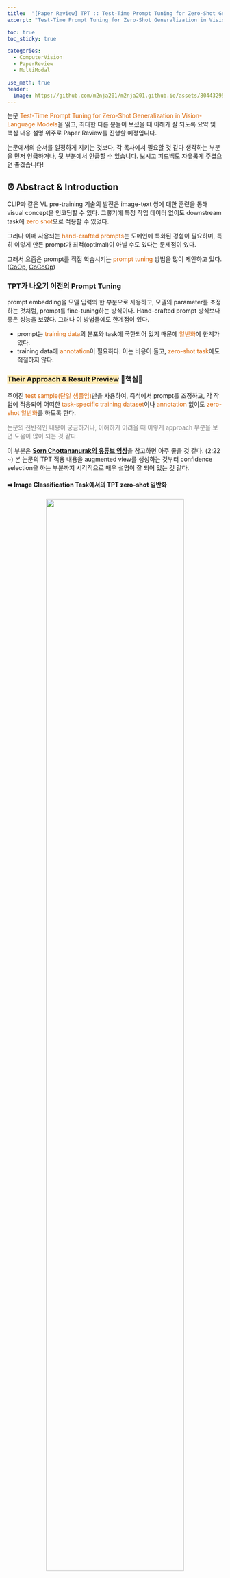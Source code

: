 ```yaml
---
title:  "[Paper Review] TPT :: Test-Time Prompt Tuning for Zero-Shot Generalization in Vision-Language Models"
excerpt: "Test-Time Prompt Tuning for Zero-Shot Generalization in Vision-Language Modelss (TPT) 논문 리뷰"

toc: true
toc_sticky: true

categories:
  - ComputerVision 
  - PaperReview
  - MultiModal

use_math: true
header:
  image: https://github.com/m2nja201/m2nja201.github.io/assets/80443295/8df3109e-3000-41dc-9ed1-26332273ef5d
---
```


논문 <font style="color:hsl(27, 100%, 43%)">Test-Time Prompt Tuning for Zero-Shot Generalization in Vision-Language Models</font>을 읽고, 
최대한 다른 분들이 보셨을 때 이해가 잘 되도록 요약 및 핵심 내용 설명 위주로 Paper Review를 진행할 예정입니다.

논문에서의 순서를 일정하게 지키는 것보다, 각 목차에서 필요할 것 같다 생각하는 부분을 먼저 언급하거나, 뒷 부분에서 언급할 수 있습니다. 보시고 피드백도 자유롭게 주셨으면 좋겠습니다!

## ⏰ Abstract & Introduction

CLIP과 같은 VL pre-training 기술의 발전은 image-text 쌍에 대한 훈련을 통해 visual concept을 인코딩할 수 있다. 그렇기에 특정 작업 데이터 없이도 downstream task에 <font style="color:hsl(27, 100%, 43%)">zero shot</font>으로 적용할 수 있었다.

그러나 이때 사용되는 <font style="color:hsl(27, 100%, 43%)">hand-crafted prompts</font>는 도메인에 특화된 경험이 필요하며, 특히 이렇게 만든 prompt가 최적(optimal)이 아닐 수도 있다는 문제점이 있다.

그래서 요즘은 prompt를 직접 학습시키는 <font style="color:hsl(27, 100%, 43%)">prompt tuning</font> 방법을 많이 제안하고 있다. ([CoOp](https://m2nja201.github.io/computervision/paperreview/multimodal/CoOp/), [CoCoOp](https://m2nja201.github.io/computervision/paperreview/multimodal/CoCoOp/))


### TPT가 나오기 이전의 Prompt Tuning
prompt embedding을 모델 입력의 한 부분으로 사용하고, 모델의 parameter를 조정하는 것처럼, prompt를 fine-tuning하는 방식이다. Hand-crafted prompt 방식보다 좋은 성능을 보였다. 그러나 이 방법들에도 한계점이 있다.

- prompt는 <font style="color:hsl(27, 100%, 43%)">training data</font>의 분포와 task에 국한되어 있기 때문에 <font style="color:hsl(27, 100%, 43%)">일반화</font>에 한계가 있다.
- training data에 <font style="color:hsl(27, 100%, 43%)">annotation</font>이 필요하다. 이는 비용이 들고, <font style="color:hsl(27, 100%, 43%)">zero-shot task</font>에도 적절하지 않다.


### <font style="background: #ffebb3">Their Approach & Result Preview</font> 🌟핵심🌟
주어진 <font style="color:hsl(27, 100%, 43%)">test sample(단일 샘플임)</font>만을 사용하여, 즉석에서 prompt를 조정하고, 각 작업에 적응되어 어떠한 <font style="color:hsl(27, 100%, 43%)">task-specific training dataset</font>이나 <font style="color:hsl(27, 100%, 43%)">annotation</font> 없이도 <font style="color:hsl(27, 100%, 43%)">zero-shot 일반화</font>를 하도록 한다. 

<font style="color:gray"> 논문의 전반적인 내용이 궁금하거나, 이해하기 어려울 때 이렇게 approach 부분을 보면 도움이 많이 되는 것 같다. </font>

이 부분은 [**Sorn Chottananurak의 유튜브 영상**](https://youtu.be/Y6D3EzCAH-o?si=mQnfPwtdl3z-8MuX&t=142)을 참고하면 아주 좋을 것 같다. (2:22 ~) 본 논문의 TPT 적용 내용을 augmented view를 생성하는 것부터 confidence selection을 하는 부분까지 시각적으로 매우 설명이 잘 되어 있는 것 같다.

#### ➡️ Image Classification Task에서의 TPT zero-shot 일반화

<center><img src="https://github.com/azshue/TPT/assets/80443295/c04f5037-23c9-4b02-82aa-498ce34b1002" width="80%"></center>

핵심은 **confidence selection**이다. 단일 샘플에 대해 여러 <font style="color:hsl(27, 100%, 43%)">무작위 증강 뷰(random augmented view)</font>를 생성하고, 다양한 증강 뷰에 걸쳐 <font style="color:hsl(27, 100%, 43%)">일관된 예측</font>을 할 수 있도록 text prompt를 최적화한다. 이때 증강 뷰 중 <font style="color:hsl(27, 100%, 43%)">high prediction entropy</font>인 view들을 지워 confidence selection을 진행한다.

> <strong><font style="color:hsl(27, 100%, 43%)">high prediction entropy</font></strong> : entropy는 불명확함을 나타내는 단어로, **high prediction entropy**는 말그대로 '높은 불명확성 예측', 즉 **low confidence**를 의미한다. low confidence인 view는 image의 중요한 정보가 부족하기 때문에 entropy를 증가시킨다. 즉 이들을 제거하여 예측 확률을 높이는 것이다.

본 Task는 **[1] Natural Distribution Shift**와 **[2] Cross Dataset Generalization**에 대해 실험된다.

1. Natural Distribution Shift (데이터 분포 변화 상황)
- zero-shot을 사용했을 때 최대 3.6%, few-shot을 사용했을 때 최대 6.9%까지 성능이 향상되었다.
- 추가적인 data와 annotation 없이 SOTA를 달성하였다.
2. Unseen Class에서의 Cross Dataset Generalization (데이터 교차 일반화)
  - 역시 추가적인 data와 annotation 없이 SOTA를 달성하였다.

#### ➡️ Context-dependent Visual Reasoning Task에서의 TPT
**test sample** : support image 두 세트와 평가를 위한 query image로 이루어져 있다. 

<center><img src="https://github.com/azshue/TPT/assets/80443295/fee17897-0778-40e2-a3c8-e1c3de5b573d" width="60%"></center>

두 세트의 support image는 HOI 개념의 존재(presence)와 부재(absence)를 의미하는 것이다. 이때 support image는 추가적인 데이터로 간주되지 않는다. (training data가 아니기 때문이다.)

> <strong><font style="color:hsl(27, 100%, 43%)">HOI(Human-Object Interaction)</font></strong> : 사람과 물체 사이의 상호작용을 의미한다. 에시로 '자전거 타기'가 있다. **존재**의 경우, 사람이 자전거를 타고 있어 인간과 객체(자전거)의 상호작용이 보이는 사진이다. **부재**의 경우, 자전거만 있는 사진이나 사람이 자전거 옆에 서 있지만 타지 않는 모습을 예시로 들 수 있다.

<center><img src="https://github.com/azshue/TPT/assets/80443295/91531de4-4218-4eaa-b5e8-a67c53c8e618" width="70%"></center>

이러한 query image를 더 잘 분류하는 데에 <font style="color:hsl(27, 100%, 43%)">TPT</font>가 사용된다. 
- SOTA보다 4.1% 능가하는 성능을 보였다.
- 역시 추가적인 data와 annotation을 사용하지 않았다.


### Contributions
1. 어떠한 <font style="color:hsl(27, 100%, 43%)">training data와 annotation</font>를 사용하지 않고, prompt를 최적화하는 <font style="color:hsl(27, 100%, 43%)">TPT</font>를 제안하였다. 이는 <font style="color:hsl(27, 100%, 43%)">zero-shot 방식</font>으로 단일 test sample에 prompt tuning을 수행하는 최초의 연구이다.
2. TPT 방식으로 <font style="color:hsl(27, 100%, 43%)">confidence selection</font> 방식을 채택하였다. low-confidence의 예측을 유발하는 증강 뷰를 필터링 하여 '엔트로피 최소화'를 향상시켰다.
3. natural distribution shift, cross-dataset generalization, context-dependent visual reasoning 같은 경우에서 광범위한 실험을 진행했고, 기존의 zero-shot CLIP의 성능을 뛰어 넘었다.

<br>

## ⏰ Related Works
### Prompt Tuning의 기존 연구들
- CoOp : training data에서 prompt를 tuning하면서, downstream task에 대해 좋은 성능을 보였다.
- CoCoOp : CoOp의 문제점이었던 ``out-of-distribution data``에 대해 일반화 성능이 부족한 점을 보완하였다. 모델 input에 따라 조건화하여 문제를 해결하였다.

그러나 이들은 모두 <font style="color:hsl(27, 100%, 43%)">training data와 annotation</font>의 접근을 요구하여, <font style="color:hsl(27, 100%, 43%)">zero-shot</font> 지식 전달을 제한한다.

### Generalization under data distribution shifts
신뢰할 수 있는 ML 모델들은 real-world의 데이터 분포 변화에서도 잘 수행되어야 한다. Pre-trained VL model의 경우, zero-shot 방식에서 다양한 데이터 분포 변화가 있는 downstream task에 잘 일반화된다. TPT는 이에 대해 다음과 같이 작용한다.
- TPT는 downstream task 또는 target dataset에 맞게 적용시킨다는 개념보다, <font style="color:hsl(27, 100%, 43%)">CLIP 기본 모델</font> 자체를 더 좋게 향상시키는 것이 목표이다.
- 네트워크의 출력이 작은 변동(augmentation)에도 불변하도록 만든다. (<font style="color:hsl(27, 100%, 43%)">Consistency regularization based methods</font>)

### Test-time Optimization
말그대로 test time에 대한 최적화를 계산한다. TENT와 같이 배치별 예측 확률 분포의 entropy를 최소화하면서 <font style="color:hsl(27, 100%, 43%)">특정 훈련 과정에 의존하지 않고</font> 다양한 모델에 적용할 수 있다. 그러나 이의 문제점은 **한 개 이상**의 test sample이 필요하다는 것이다.

또 다른 challenge는 올바른 <font style="color:hsl(27, 100%, 43%)">parameter group</font>을 선택해야 한다는 것이다. **BN Layer**는 이미지 데이터에서 **도메인 차이**를 잡지만, 이를 통해 모델에 국한되어 좋지 않은 방안이 된다.

그러나 TPT는 이를 모두 해결한다.
- 모델을 그대로 유지(freeze)하면서, text prompt를 최적화한다. 즉, 사전 훈련된 feature를 왜곡하지 않고, pre-trained의 <font style="color:hsl(27, 100%, 43%)">zero-shot generalization</font> 능력을 보존한다.
- confidence selection 방식을 선택하여 <font style="color:hsl(27, 100%, 43%)">단일 sample</font>에 대한 해결을 하였다.

<br>

## ⏰ TPT: Test-Time Prompt Tuning
### 기존의 Prompt Tuning (using downstream training data)
**fine tuning의 문제점** : <font style="color:hsl(27, 100%, 43%)">domain-specific behaviors</font>(도메인에 특호되어 있는) 결과를 초래하고, <font style="color:hsl(27, 100%, 43%)">generalization</font> 성능을 더 잃게 하여 견고성도 떨어진다.

그러나 <font style="color:hsl(27, 100%, 43%)">prompt</font>를 사용하면, 모델의 외부에서 작용하기 때문에 pre-trained feature를 왜곡하지 않아 성능을 유지할 수 있게 한다.

<center><img src="https://github.com/azshue/TPT/assets/80443295/10479558-9b43-4c65-ac5b-865e3640b48c" width="45%">
</center>
<br>
<center>$D_{train}$ : annotation이 있는 training data</center>

### TPT의 Formula
위의 연산과 다르게, 어떠한 <font style="color:hsl(27, 100%, 43%)">annotation과 training data를 사용하지 않</font>고, prompt를 최적화하는 것을 볼 수 있다.
<center><img src="https://github.com/azshue/TPT/assets/80443295/d98bef25-3cde-40f9-bc38-ea25f1570521" width="30%"></center>

### TPT for image classification
- **Loss** : 비지도 학습 손실 사용 (label이 없기 때문)
- 다양한 <font style="color:hsl(27, 100%, 43%)">증강 뷰</font>에 걸쳐 모델의 <font style="color:hsl(27, 100%, 43%)">예측 일관성</font>을 증진
- **방법**
 1. 무작위 augmentation 집합 A를 활용하여 <font style="color:hsl(27, 100%, 43%)">무작위 증강 뷰</font> 생성
 2. entropy(불명확성)을 <font style="color:hsl(27, 100%, 43%)">최소화</font> ⇒ <font style="color:hsl(27, 100%, 43%)">confidence selection</font>
    > high-entropy(low confidence) prediction을 생성하는 view들은 중요한 정보들이 부족하기 때문에 걸러내야 한다. 이때 **prediction entropy < τ**인 sample에 대해 살려둔다.
    <center><img src="https://github.com/azshue/TPT/assets/80443295/1f83fa24-5dce-4989-8bdd-f5e285b3b758" width="70%"></center>

- 엔트로피를 기준으로 **신뢰도가 높은** sample을 선택하는 방법: <font style="color:hsl(27, 100%, 43%)">cutoff percentile ρ</font>를 사용한다. 이는 정렬 후 상위 ρ만큼의 샘플들을 사용하는 것이다.
<center><img src="https://github.com/azshue/TPT/assets/80443295/e988709c-fc72-4b5f-834c-104d63f85a48" width="50%"></center>

### TPT for context-dependent visual reasoning
binary label로 결과가 도출되고, 수동적으로 label을 직접 붙여줬어야 하지만 TPT는 <font style="color:hsl(27, 100%, 43%)">최적의 label token</font> **``cls``**를 직접 학습할 수 있다. 아래는 M개의 support image가 있을 때 context-dependent reasoning의 prompt p이다.

<center><img src="https://github.com/azshue/TPT/assets/80443295/9f57c33a-62c0-4517-a082-93599e98520c" width="45%"></center>

방법과 구조는 다음과 같다.

- positive에 ``1``, negative에 ``0`` label을 부여한다.
- binary label token ``cls={cls1, cls2}``와 prompt p를 **동시에** 조정한다.
- 각 이미지마다 CLIP의 text input으로 ``T={T1, T2 | Ti={p, cls_i}}``를 조립하여 사용한다.

<br>

## ⏰ Experiment
### [1] Robustness to Natural Distribution Shifts
- **Dataset** : 분포 외 데이터(OOD - out of distribution)로 간주되었던 ImageNet 변형체 사용
<center><img src="https://github.com/azshue/TPT/assets/80443295/ffbd910d-0438-428c-bd8e-20d5bd4eee12" width="70%"></center>
- prompt ensemble과 기존의 few-shot prompt tuning(CoOp, CoCoOp)들의 성능을 능가하는 것을 확인할 수 있다. <font style="color:green">초록색</font>
- CoOp과 CoCoOp에 TPT를 적용한 것이 더 높은 성능을 보여주었다. <font style="color:rgb(255, 204, 000)">노란색</font>

> ❓ <strong><font style="color:hsl(27, 100%, 43%)">CoCoOp + TPT보다 CoOp + TPT의 성능이 더 좋은 이유에 대한 생각</font></strong> : CoCoOp은 CoOp의 일반화 능력 부족을 보완하기 위해 고안된 것으로, 일반 class에 대한 성능을 분석해보면 CoOp > CoCoOp인 것을 볼 수 있다.
이때, TPT가 CoOp의 일반화 성능을 높여주기 때문에, CoCoOp보다 높았던 기본 class에서의 CoOp 성능을 유지할 수 있기 때문이라고 생각한다.
> 🗣️ 선배 분께서 공유해주신 의견
: 실험적으로 16개의 샘플만 뽑아서 활용하기 때문에, 정확하게 분석하기는 어려운 것 같다. 뽑힌 샘플의 이미지가 얼마나 유사했는지에 따라 이미지 기반으로 prompt를 뽑아내는 CoOpOp의 경우 성능 등락이 많이 변할 것 같다.

### [2] Cross-Datasets Generalization
#### ➡️ 실험 1. source는 ImageNet, target은 fine-grained dataset
<center><img src="https://github.com/m2nja201/m2nja201.github.io/assets/80443295/c8e428af-3a62-4b60-9460-ef8ebb4ad74b" width="70%"></center>
- TPT는 zero-shot 방식이기 때문에 ImageNet을 학습하지 않는다.
- 그런데도 ImageNet으로 학습한 <font style="color:hsl(27, 100%, 43%)">CoCoOp</font>과 비슷한 성능을 내었다.


#### ➡️ 실험 2[more challenging]. source는 specialized fine-grained dataset, target도 fine-grained dataset
source와 target의 중복이 없다. 다음은 baseline CLIP에 대해 얼마나 개선이 되었는지를 표시한 그래프이다.
<center><img src="https://github.com/m2nja201/m2nja201.github.io/assets/80443295/a05a9967-4765-4794-8e79-6fc6604515fa" width="70%"></center>
- TPT를 제외하고는 <font style="color:hsl(27, 100%, 43%)">CoOp과 CoCoOp 모두 성능이 오히려 감소</font>한 것을 확인할 수 있다. (Cross-Dataset에서)
- 즉, TPT의 <font style="color:hsl(27, 100%, 43%)">Cross-Dataset에 대한 일반화 능력</font>이 뛰어난 것을 볼 수 있다. (양수)

### [3] Context-dependent visual reasoning on Bongard-HOI
**비교를 위한 세가지 방법**
1. **CNN-baseline** : Bongard-HOI training data로 훈련된 단순한 분류기
  - 전체 sample들을 이진 output과 매핑하여 query image가 적합한 concept을 포함하고 있는지 확인
2. **Meta-baseline** : Bongard-HOI의 샘플들을 few-shot task로 간주하고, meta 목표와 함께 훈련 데이터로 훈련 시켜, 새로운 task에 빠르게 모델이 적응할 수 있도록
3. **HOITrans** : 이전 최고 방법
    - 다양한 HOI 검출 벤치마크에서 최신 정확도를 달성하는 트랜스포머 기반 HOI 검출 모델
    - 쿼리 이미지의 검출된 HOI를 **support image와 비교함**으로써 Bongard-HOI를 해결

<center><img src="https://github.com/m2nja201/m2nja201.github.io/assets/80443295/939f4c84-5139-465b-8c72-763ec060ced7" width="70%"></center>

TPT의 성능이 기존 가장 성능을 좋게 보였던 <font style="color:hsl(27, 100%, 43%)">HOITrans</font>보다 평균 4.13% 증가한 것을 볼 수 있다. 특히 <font style="color:hsl(27, 100%, 43%)">unseen act / unseen obj</font>에서도 65.48%의 성능을 보이는 것이 <font style="color:hsl(27, 100%, 43%)">일반화</font> 능력이 뛰어난 것을 확인할 수 있다.

<br>

## ⏰ Ablation Study
### [1] Test-time Optimization
<center><img src="https://github.com/m2nja201/m2nja201.github.io/assets/80443295/5c862fb1-1623-43dd-b5e9-c713cf1ecbcf" width="40%"></center>
parameter group을 대상으로 test-time optimization 연구를 진행한 결과, <font style="color:hsl(27, 100%, 43%)">Prompt를 최적화 하는 것</font>이 가장 높은 성능 향상을 가져오는 것을 볼 수 있다.

> ❓ 반면, Visaul Encoder 최적화가 가장 낮은 성능을 보였는데, 이는 pre-trained feature가 왜곡되기 때문이라고 생각한다.
> 🗣️ 선배 분께서 공유해주신 의견
: text의 경우는 test-time시에 N개로 고정되어있어 variation이 크지 않지만, 이미지의 경우 샘플하나하나가 모두 달라 variation이 text에 비하여 매우 크기 때문에 학습이 어려운 경우라고 생각

### [2] Confidence Selection의 효과
- <strong><font style="color:hsl(27, 100%, 43%)">Confidence selection의 사용 여부</font>에 따라 성능을 확인</strong>
  <center><img src="https://github.com/m2nja201/m2nja201.github.io/assets/80443295/95a92a3f-10a1-47ee-99c5-26036d79d59d" width="70%"></center>

- <strong>Cutoff <font style="color:hsl(27, 100%, 43%)">ρ-percentile</font>에 따라 성능을 확인</strong>
  <center><img src="https://github.com/m2nja201/m2nja201.github.io/assets/80443295/6f8c9641-1a98-45f1-aa83-0c65ae944e74" width="40%"></center>
  
### [3] 효율성과 성능(정확도) trade off
- **TPT의 효율성에 영향을 미치는 요소** : augmented view 수, 역전파에 의해 유발되는 runtime과 memory 사용량을 증가시키는 optimization step 수

<center><img src="https://github.com/m2nja201/m2nja201.github.io/assets/80443295/b6203d71-b986-408b-9661-98798bef6a88" width="70%"></center>

- augmented view가 **8** 개일 때도, CLIP에 2% 이상의 성능 향상을 보인다.
- TPT step을 1에서 2로 증가시키면 0.4% 정도 증가를 하지만, 그 이상을 수행해도 유의미한 성능 향상은 없었다. 
- 따라서 step을 1로 설정하여 위 실험들을 진행하였다. 

<br>

## ⏰ Conclusion
### Contribution
- 적응형 prompt를 <font style="color:hsl(27, 100%, 43%)">단일 test sample</font>로 <font style="color:hsl(27, 100%, 43%)">즉석</font>에서 학습할 수 있는새로운 prompt tuning 방법인 TPT(Test-time Prompt Tuning)을 개발하였다.
- Natural <font style="color:hsl(27, 100%, 43%)">Distribution Shift</font>에 대한 강인성과 <font style="color:hsl(27, 100%, 43%)">Cross-Dataset의 일반화</font>, <font style="color:hsl(27, 100%, 43%)">Context-dependent visual reasoning</font>에 대한 성능 향상을 입증하였다.
- Zero-shot generalization 능력 향상을 <font style="color:hsl(27, 100%, 43%)">training data</font>와 <font style="color:hsl(27, 100%, 43%)">annotation</font> 없이 이뤘다.

### Limitation
test time의 prompt를 최적화할 때, 한 단계의 역전파가 필요하다. 또한 TPT는 단일 test sample에 대해 여러 augmented view를 생성하기 때문에 메모리 비용을 증가시킨다.

<br>

## ⏰ 본 논문에 대한 나의 생각
prompt tuning에 대한 논문들을 읽어왔지만, test-time에 zero-shot으로 즉각 처리할 수 있는 TPT는 너무 새로웠다. 인상 깊었던 부분은 Related Work 부분이었는데, zero-shot에 대한 고민과 test-time optimization에 대한 아이디어들을 합쳐 더 좋은 성능을 낼 수 있는 prompt tuning을 고안해낸 것이 존경스러웠다. 데이터 전처리로만 사용될 줄 알았던 augmentation이 test-time에서 단일 test sample을 여러 sample을 받아온 것처럼 사용할 수 있다는 것이 가장 신기하였다. 무언가를 새롭게 만들어내기 위해 단순히 있는 방법들을 합친 것이 아니라, 각각의 파트에 대해 새로운 관점으로 접근하는 것이 중요한 것 같다.
